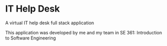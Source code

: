 # IT Help Desk
A virtual IT help desk full stack application

This application was developed by me and my team in SE 361: Introduction to Software Engineering
